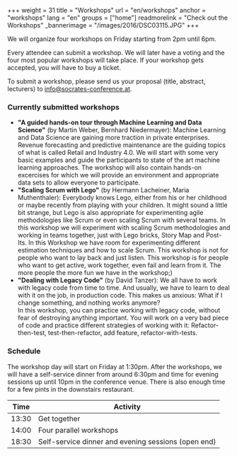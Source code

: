 +++
weight = 31
title = "Workshops"
url = "en/workshops"
anchor = "workshops"
lang = "en"
groups = ["home"]
readmorelink = "Check out the Workshops"
_bannerimage = "/images/2016/DSC03115.JPG"
+++

We will organize four workshops on Friday starting from 2pm until 6pm. 

Every attendee can submit a workshop. We will later have a voting and the four most popular workshops will take place. 
If your workshop gets accepted, you will have to buy a ticket.

To submit a workshop, please send us your proposal (title, abstract, lecturers) to [info@socrates-conference.at](mailto:info@socrates-conference.at).

<!--more-->
<h3>Currently submitted workshops</h3>

* **"A guided hands-on tour through Machine Learning and Data Science"** (by Martin Weber, Bernhard Niedermayer): Machine Learning and Data Science are gaining more traction in private enterprises. Revenue forecasting and predictive maintenance are the guiding topics of what is called Retail and Industry 4.0. We will start with some very basic examples and guide the participants to state of the art machine learning approaches. The workshop will also contain hands-on excercises for which we will provide an environment and appropriate data sets to allow everyone to participate.
* **"Scaling Scrum with Lego"** (by Hermann Lacheiner, Maria Muthenthaler): Everybody knows Lego, either from his or her childhood or maybe recently from playing with your children. It might sound a little bit strange, but Lego is also appropriate for experimenting agile methodologies like Scrum or even scaling Scrum with several teams. In this workshop we will experiment with scaling Scrum methodologies and working in teams together, just with Lego bricks, Story Map and Post-Its. In this Workshop we have room for experimenting different estimation techniques and how to scale Scrum. This workshop is not for people who want to lay back and just listen. This workshop is for people who want to get active, work together, even fail and learn from it. The more people the more fun we have in the workshop;)
* **"Dealing with Legacy Code"** (by David Tanzer): We all have to work with legacy code from time to time. And usually, we have to learn to deal with it on the job, in production code. This makes us anxious: What if I change something, and nothing works anymore?  
In this workshop, you can practice working with legacy code, without fear of destroying anything important. You will work on a very bad piece of code and practice different strategies of working with it: Refactor-then-test, test-then-refactor, add feature, refactor-with-tests.

<h3>Schedule</h3>

The workshop day will start on Friday at 1:30pm. After the workshops, we will have a self-service dinner from around 6:30pm and time for evening sessions up until 10pm in the conference venue. There is also enough time for a few pints in the downstairs restaurant.

| Time | Activity |
|-------|-----------|
| 13:30 | Get together |
| 14:00 | Four parallel workshops |
| 18:30 | Self-service dinner and evening sessions (open end) |

